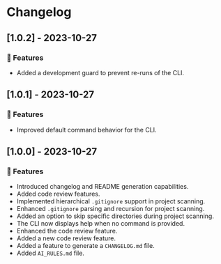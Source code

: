 # Changelog

## [1.0.2] - 2023-10-27

### 🚀 Features

*   Added a development guard to prevent re-runs of the CLI.

## [1.0.1] - 2023-10-27

### 🚀 Features

*   Improved default command behavior for the CLI.

## [1.0.0] - 2023-10-27

### 🚀 Features

*   Introduced changelog and README generation capabilities.
*   Added code review features.
*   Implemented hierarchical `.gitignore` support in project scanning.
*   Enhanced `.gitignore` parsing and recursion for project scanning.
*   Added an option to skip specific directories during project scanning.
*   The CLI now displays help when no command is provided.
*   Enhanced the code review feature.
*   Added a new code review feature.
*   Added a feature to generate a `CHANGELOG.md` file.
*   Added `AI_RULES.md` file.